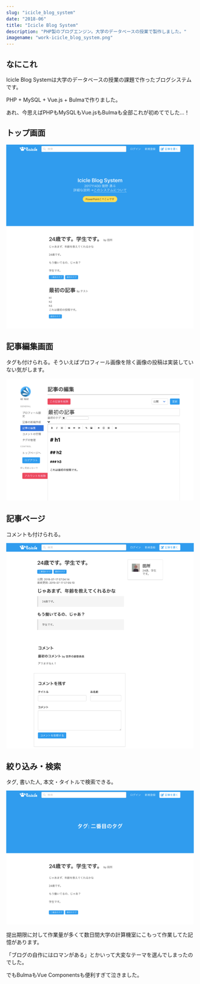 ```yaml
---
slug: "icicle_blog_system"
date: "2018-06"
title: "Icicle Blog System"
description: "PHP製のブログエンジン。大学のデータベースの授業で製作しました。"
imagename: "work-icicle_blog_system.png"
---
```


## なにこれ

Icicle Blog Systemは大学のデータベースの授業の課題で作ったブログシステムです。

PHP + MySQL + Vue.js + Bulmaで作りました。

あれ、今思えばPHPもMySQLもVue.jsもBulmaも全部これが初めてでした…！

## トップ画面

![Icicle Blog System top page](../../images/work-icicle_blog_system-top.png)

## 記事編集画面

タグも付けられる。そういえばプロフィール画像を除く画像の投稿は実装していない気がします。

![Icicle Blog System edit page](../../images/work-icicle_blog_system-edit.png)

## 記事ページ

コメントも付けられる。

![Icicle Blog System article page](../../images/work-icicle_blog_system-post.png)

## 絞り込み・検索

タグ, 書いた人, 本文・タイトルで検索できる。

![Icicle Blog System filtered articles](../../images/work-icicle_blog_system-filter.png)

提出期限に対して作業量が多くて数日間大学の計算機室にこもって作業してた記憶があります。

「ブログの自作にはロマンがある」とかいって大変なテーマを選んでしまったのでした。

でもBulmaもVue Componentsも便利すぎて泣きました。

